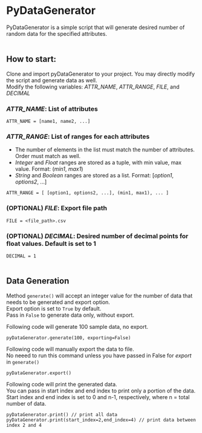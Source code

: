 # PyDataGenerator

PyDataGenerator is a simple script that will generate desired number of random data for the specified attributes.
<br><br>

## How to start:

Clone and import pyDataGenerator to your project. You may directly modify the script and generate data as well.<br>
Modify the following variables: _ATTR_NAME_, _ATTR_RANGE_, _FILE_, and _DECIMAL_

### _ATTR_NAME_: List of attributes <br>

`ATTR_NAME = [name1, name2, ...]`

### _ATTR_RANGE_: List of ranges for each attributes

- The number of elements in the list must match the number of attributes. Order must match as well. <br>
- _Integer_ and _Float_ ranges are stored as a tuple, with min value, max value. Format: (_min1_, _max1_)<br>
- _String_ and _Boolean_ ranges are stored as a list. Format: [_option1_, _options2_, ...]

`ATTR_RANGE = [ [option1, options2, ...], (min1, max1), ... ]`

### (OPTIONAL) _FILE_: Export file path

`FILE = <file_path>.csv`

### (OPTIONAL) _DECIMAL_: Desired number of decimal points for float values. Default is set to 1

`DECIMAL = 1`
<br><br>

## Data Generation

Method `generate()` will accept an integer value for the number of data that needs to be generated and export option. <br>
Export option is set to `True` by default. <br>
Pass in `False` to generate data only, without export.

Following code will generate 100 sample data, no export.

```
pyDataGenerator.generate(100, exporting=False)
```

Following code will manually export the data to file. <br>
No neeed to run this command unless you have passed in False for _export_ in `generate()`

```
pyDataGenerator.export()
```

Following code will print the generated data. <br>
You can pass in start index and end index to print only a portion of the data.<br>
Start index and end index is set to 0 and n-1, respectively, where n = total number of data.

```
pyDataGenerator.print() // print all data
pyDataGenerator.print(start_index=2,end_index=4) // print data between index 2 and 4
```
